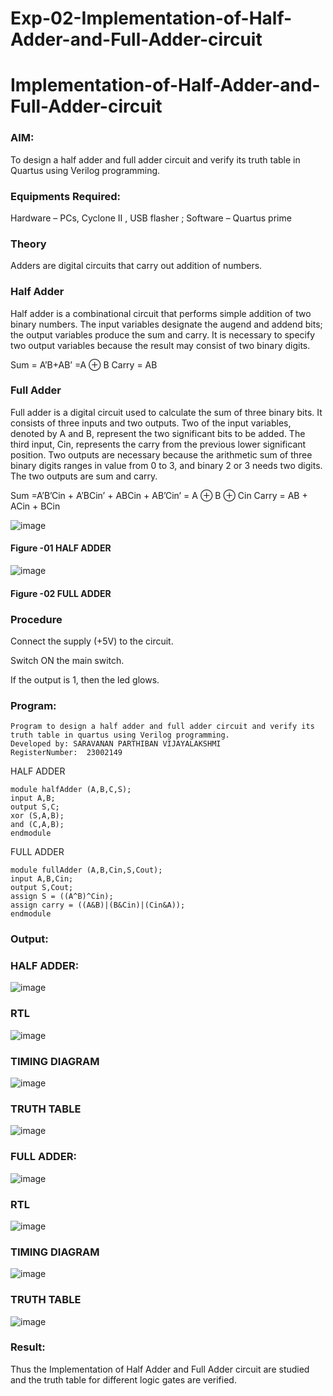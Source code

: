 # Exp-02-Implementation-of-Half-Adder-and-Full-Adder-circuit

# Implementation-of-Half-Adder-and-Full-Adder-circuit
### AIM:
To design a half adder and full adder circuit and verify its truth table in Quartus using Verilog programming.

### Equipments Required:
Hardware – PCs, Cyclone II , USB flasher ; Software – Quartus prime
### Theory
Adders are digital circuits that carry out addition of numbers.

### Half Adder
Half adder is a combinational circuit that performs simple addition of two binary numbers. The input variables designate the augend and addend bits; the output variables produce the sum and carry. It is necessary to specify two output variables because the result may consist of two binary digits.

Sum = A’B+AB’ =A ⊕ B Carry = AB

### Full Adder
Full adder is a digital circuit used to calculate the sum of three binary bits. It consists of three inputs and two outputs. Two of the input variables, denoted by A and B, represent the two significant bits to be added. The third input, Cin, represents the carry from the previous lower significant position. Two outputs are necessary because the arithmetic sum of three binary digits ranges in value from 0 to 3, and binary 2 or 3 needs two digits. The two outputs are sum and carry.

Sum =A’B’Cin + A’BCin’ + ABCin + AB’Cin’ = A ⊕ B ⊕ Cin Carry = AB + ACin + BCin

 ![image](https://user-images.githubusercontent.com/36288975/163552156-a13e5a56-c638-4110-97d9-8896907c8d25.png)

#### Figure -01 HALF ADDER 


![image](https://user-images.githubusercontent.com/36288975/163552057-b3547877-6d07-45b4-b7e0-bcfebfad9e1d.png)

#### Figure -02 FULL ADDER 

### Procedure

Connect the supply (+5V) to the circuit.

Switch ON the main switch.

If the output is 1, then the led glows.
### Program:
```
Program to design a half adder and full adder circuit and verify its truth table in quartus using Verilog programming.
Developed by: SARAVANAN PARTHIBAN VIJAYALAKSHMI
RegisterNumber:  23002149
```
HALF ADDER
```
module halfAdder (A,B,C,S);
input A,B;
output S,C;
xor (S,A,B);
and (C,A,B);
endmodule
```
FULL ADDER
```
module fullAdder (A,B,Cin,S,Cout);
input A,B,Cin;
output S,Cout;
assign S = ((A^B)^Cin);
assign carry = ((A&B)|(B&Cin)|(Cin&A));
endmodule
```

### Output:
### HALF ADDER:
![image](https://github.com/SaravananPV3010/Exp-02-Implementation-of-Half-Adder-and-Full-Adder-circuit/assets/139754526/382b11f1-ed88-454f-862c-d6f15f6784f4)

### RTL
![image](https://github.com/SaravananPV3010/Exp-02-Implementation-of-Half-Adder-and-Full-Adder-circuit/assets/139754526/ddfb15b9-a67b-45ab-868b-9bd7ea0a5ab1)

### TIMING DIAGRAM
![image](https://github.com/SaravananPV3010/Exp-02-Implementation-of-Half-Adder-and-Full-Adder-circuit/assets/139754526/a5c51b12-424e-46c5-8d9a-cefe9fb7d984)

### TRUTH TABLE 
![image](https://github.com/SaravananPV3010/Exp-02-Implementation-of-Half-Adder-and-Full-Adder-circuit/assets/139754526/b39d299a-077e-4217-b595-480a941db23f)

### FULL ADDER:
![image](https://github.com/SaravananPV3010/Exp-02-Implementation-of-Half-Adder-and-Full-Adder-circuit/assets/139754526/a512a3e3-b141-434d-acad-541380dfb04b)

### RTL
![image](https://github.com/SaravananPV3010/Exp-02-Implementation-of-Half-Adder-and-Full-Adder-circuit/assets/139754526/605ab8af-dbc7-49d4-a178-0f6b3f010074)

### TIMING DIAGRAM
![image](https://github.com/SaravananPV3010/Exp-02-Implementation-of-Half-Adder-and-Full-Adder-circuit/assets/139754526/ddeabd8e-6c35-4b76-8be9-c16df470ce11)

### TRUTH TABLE
![image](https://github.com/SaravananPV3010/Exp-02-Implementation-of-Half-Adder-and-Full-Adder-circuit/assets/139754526/4b49dc51-3457-4557-8c6d-250deddc076f)

### Result:
Thus the Implementation of Half Adder and Full Adder circuit are studied and the truth table for different logic gates are verified.
